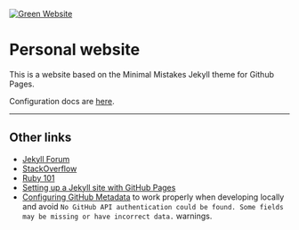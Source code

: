 [![Green Website](https://api.thegreenwebfoundation.org/greencheckimage/0808.pw?nocache=true)](https://www.thegreenwebfoundation.org/green-web-check/?url=0808.pw)
# Personal website

This is a website based on the Minimal Mistakes Jekyll theme for Github Pages.

Configuration docs are [here](https://mmistakes.github.io/minimal-mistakes/docs/configuration/).

---

## Other links

- [Jekyll Forum](https://talk.jekyllrb.com/)
- [StackOverflow](https://stackoverflow.com/questions/tagged/jekyll)
- [Ruby 101](https://jekyllrb.com/docs/ruby-101/)
- [Setting up a Jekyll site with GitHub Pages](https://jekyllrb.com/docs/github-pages/)
- [Configuring GitHub Metadata](https://github.com/jekyll/github-metadata/blob/master/docs/configuration.md#configuration) to work properly when developing locally and avoid `No GitHub API authentication could be found. Some fields may be missing or have incorrect data.` warnings.
